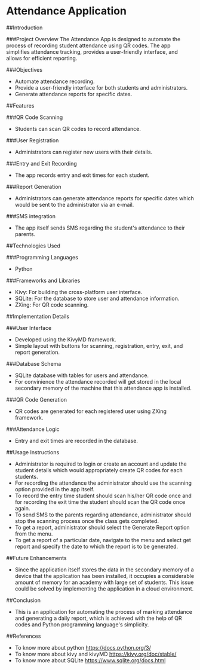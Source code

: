 # Attendance Application

##Introduction

###Project Overview
The Attendance App is designed to automate the process of recording student attendance using QR codes. The app simplifies attendance tracking, provides a user-friendly interface, and allows for efficient reporting.

###Objectives
- Automate attendance recording.
- Provide a user-friendly interface for both students and administrators.
- Generate attendance reports for specific dates.

##Features

###QR Code Scanning
- Students can scan QR codes to record attendance.

###User Registration
- Administrators can register new users with their details.

###Entry and Exit Recording
- The app records entry and exit times for each student.

###Report Generation
- Administrators can generate attendance reports for specific dates which would be sent to the administrator via an e-mail. 

###SMS integration
- The app itself sends SMS regarding the student's attendance to their parents. 

##Technologies Used

###Programming Languages
- Python

###Frameworks and Libraries
- Kivy: For building the cross-platform user interface.
- SQLite: For the database to store user and attendance information.
- ZXing: For QR code scanning.

##Implementation Details

###User Interface
- Developed using the KivyMD framework.
- Simple layout with buttons for scanning, registration, entry, exit, and report generation.

###Database Schema
- SQLite database with tables for users and attendance.
- For convinience the attendance recorded will get stored in the local secondary memory of the machine that this attendance app is installed. 

###QR Code Generation
- QR codes are generated for each registered user using ZXing framework. 

###Attendance Logic
- Entry and exit times are recorded in the database.

##Usage Instructions
- Administrator is required to login or create an account and update the student details which would appropriately create QR codes for each students. 
- For recording the attendance the administrator should use the scanning option provided in the app itself. 
- To record the entry time student should scan his/her QR code once and for recording the exit time the student should scan the QR code once again. 
- To send SMS to the parents regarding attendance, administrator should stop the scanning process once the class gets completed. 
- To get a report, administrator should select the Generate Report option from the menu. 
- To get a report of a particular date, navigate to the menu and select get report and specify the date to which the report is to be generated. 

##Future Enhancements
- Since the application itself stores the data in the secondary memory of a device that the application has been installed, it occupies a considerable amount of memory for an academy with large set of students. This issue could be solved by implementing the application in a cloud environment. 

##Conclusion
- This is an application for automating the process of marking attendance and generating a daily report, which is achieved with the help of QR codes and Python programming language's simplicity. 

##References
- To know more about python https://docs.python.org/3/
- To know more about kivy and kivyMD https://kivy.org/doc/stable/
- To know more about SQLite https://www.sqlite.org/docs.html